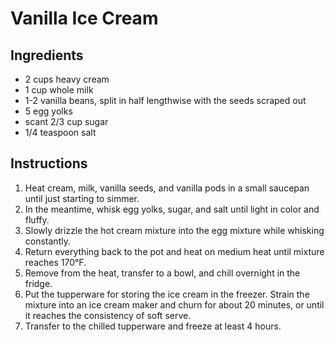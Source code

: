 # Vanilla Ice Cream

## Ingredients

- 2 cups heavy cream
- 1 cup whole milk
- 1-2 vanilla beans, split in half lengthwise with the seeds scraped out
- 5 egg yolks
- scant 2/3 cup sugar
- 1/4 teaspoon salt

## Instructions

1. Heat cream, milk, vanilla seeds, and vanilla pods in a small saucepan until just starting to simmer.
2. In the meantime, whisk egg yolks, sugar, and salt until light in color and fluffy.
3. Slowly drizzle the hot cream mixture into the egg mixture while whisking constantly.
4. Return everything back to the pot and heat on medium heat until mixture reaches 170°F.
5. Remove from the heat, transfer to a bowl, and chill overnight in the fridge.
6. Put the tupperware for storing the ice cream in the freezer. Strain the mixture into an ice cream maker and churn for about 20 minutes, or until it reaches the consistency of soft serve.
7. Transfer to the chilled tupperware and freeze at least 4 hours.
